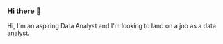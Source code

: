 ### Hi there 👋

Hi, I'm an aspiring Data Analyst and I'm looking to land on a job as a data analyst.

